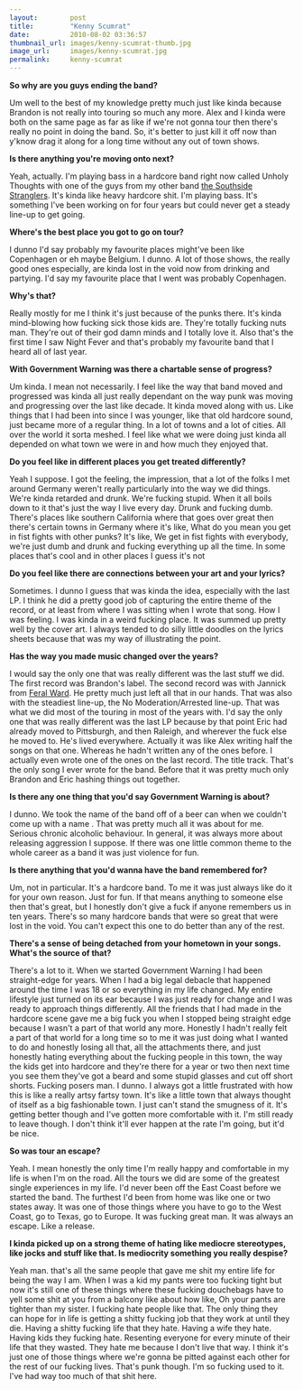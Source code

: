```yaml
---
layout:        post
title:         "Kenny Scumrat"
date:          2010-08-02 03:36:57
thumbnail_url: images/kenny-scumrat-thumb.jpg
image_url:     images/kenny-scumrat.jpg
permalink:     kenny-scumrat
---
```


<b>So why are you guys ending the band?</b>

Um well to the best of my knowledge pretty much just like kinda because Brandon is not really into touring so much any more. Alex and I kinda were both on the same page as far as like if we're not gonna tour then there's really no point in doing the band. So, it's better to just kill it off now than y'know drag it along for a long time without any out of town shows.

<b>Is there anything you're moving onto next?</b>

Yeah, actually. I'm playing bass in a hardcore band right now called Unholy Thoughts with one of the guys from my other band <a href=http://www.myspace.com/thesouthsidestranglers>the Southside Stranglers</a>. It's kinda like heavy hardcore shit. I'm playing bass. It's something I've been working on for four years but could never get a steady line-up to get going.

<b>Where's the best place you got to go on tour?</b>

I dunno I'd say probably my favourite places might've been like Copenhagen or eh maybe Belgium. I dunno. A lot of those shows, the really good ones especially, are kinda lost in the void now from drinking and partying. I'd say my favourite place that I went was probably Copenhagen.

<b>Why's that?</b>

Really mostly for me I think it's just because of the punks there. It's kinda mind-blowing how fucking sick those kids are. They're totally fucking nuts man. They're out of their god damn minds and I totally love it.  Also that's the first time I saw Night Fever and that's probably my favourite band that I heard all of last year.

<b>With Government Warning was there a chartable sense of progress?</b>

Um kinda. I mean not necessarily. I feel like the way that band moved and progressed was kinda all just really dependant on the way punk was moving and progressing over the last like decade. It kinda moved along with us. Like things that I had been into since I was younger, like that old hardcore sound, just became more of a regular thing. In a lot of towns and a lot of cities. All over the world it sorta meshed. I feel like what we were doing just kinda all depended on what town we were in and how much they enjoyed that.

<b>Do you feel like in different places you get treated differently?</b>

Yeah I suppose. I got the feeling, the impression, that a lot of the folks I met around Germany weren't really particularly into the way we did things. We're kinda retarded and drunk. We're fucking stupid. When it all boils down to it that's just the way I live every day. Drunk and fucking dumb. There's places like southern California where that goes over great then there's certain towns in Germany where it's like, What do you mean you get in fist fights with other punks? It's like, We get in fist fights with everybody, we're just dumb and drunk and fucking everything up all the time. In some places that's cool and in other places I guess it's not

<b>Do you feel like there are connections between your art and your lyrics?</b>

Sometimes. I dunno I guess that was kinda the idea, especially with the last LP. I think he did a pretty good job of capturing the entire theme of the record, or at least from where I was sitting when I wrote that song. How I was feeling. I was kinda in a weird fucking place. It was summed up pretty well by the cover art. I always tended to do silly little doodles on the lyrics sheets because that was my way of illustrating the point.

<b>Has the way you made music changed over the years?</b>

I would say the only one that was really different was the last stuff we did. The first record was Brandon's label. The second record was with Jannick from <a href=http://www.feralward.com/>Feral Ward</a>. He pretty much just left all that in our hands. That was also with the steadiest line-up, the No Moderation/Arrested line-up. That was what we did most of the touring in most of the years with. I'd say the only one that was really different was the last LP because by that point Eric had already moved to Pittsburgh, and then Raleigh, and wherever the fuck else he moved to. He's lived everywhere. Actually it was like Alex writing half the songs on that one. Whereas he hadn't written any of the ones before. I actually even wrote one of the ones on the last record. The title track. That's the only song I ever wrote for the band. Before that it was pretty much only Brandon and Eric hashing things out together.

<b>Is there any one thing that you'd say Government Warning is about?</b>

I dunno. We took the name of the band off of a beer can when we couldn't come up with a name . That was pretty much all it was about for me. Serious chronic alcoholic behaviour. In general, it was always more about releasing aggression I suppose. If there was one little common theme to the whole career as a band it was just violence for fun.

<b>Is there anything that you'd wanna have the band remembered for?</b>

Um, not in particular. It's a hardcore band. To me it was just always like do it for your own reason. Just for fun. If that means anything to someone else then that's great, but I honestly don't give a fuck if anyone remembers us in ten years. There's so many hardcore bands that were so great that were lost in the void. You can't expect this one to do better than any of the rest.

<b>There's a sense of being detached from your hometown in your songs. What's the source of that?</b>

There's a lot to it. When we started Government Warning I had been straight-edge for years. When I had a big legal debacle that happened around the time I was 18 or so everything in my life changed. My entire lifestyle just turned on its ear because I was just ready for change and I was ready to approach things differently. All the friends that I had made in the hardcore scene gave me a big fuck you when I stopped being straight edge because I wasn't a part of that world any more. Honestly I hadn't really felt a part of that world for a long time so to me it was just doing what I wanted to do and honestly losing all that, all the attachments there, and just honestly hating everything about the fucking people in this town, the way the kids get into hardcore and they're there for a year or two then next time you see them they've got a beard and some stupid glasses and cut off short shorts. Fucking posers man. I dunno. I always got a little frustrated with how this is like a really artsy fartsy town. It's like a little town that always thought of itself as a big fashionable town. I just can't stand the smugness of it. It's getting better though and I've gotten more comfortable with it. I'm still ready to leave though. I don't think it'll ever happen at the rate I'm going, but it'd be nice.

<b>So was tour an escape?</b>

Yeah. I mean honestly the only time I'm really happy and comfortable in my life is when I'm on the road. All the tours we did are some of the greatest single experiences in my life. I'd never been off the East Coast before we started the band. The furthest I'd been from home was like one or two states away. It was one of those things where you have to go to the West Coast, go to Texas, go to Europe. It was fucking great man. It was always an escape. Like a release.

<b>I kinda picked up on a strong theme of hating like mediocre stereotypes, like jocks and stuff like that. Is mediocrity something you really despise?</b>

Yeah man. that's all the same people that gave me shit my entire life for being the way I am. When I was a kid my pants were too fucking tight but now it's still one of these things where these fucking douchebags have to yell some shit at you from a balcony like about how like, Oh your pants are tighter than my sister. I fucking hate people like that. The only thing they can hope for in life is getting a shitty fucking job that they work at until they die. Having a shitty fucking life that they hate. Having a wife they hate. Having kids they fucking hate. Resenting everyone for every minute of their life that they wasted. They hate me because I don't live that way. I think it's just one of those things where we're gonna be pitted against each other for the rest of our fucking lives. That's punk though. I'm so fucking used to it. I've had way too much of that shit here.